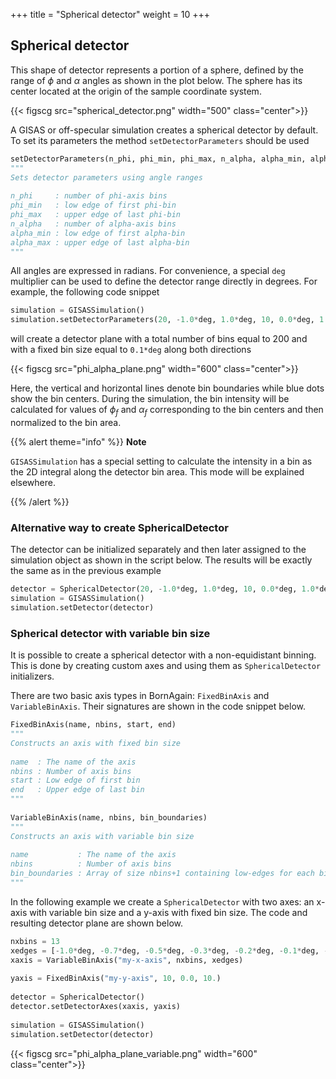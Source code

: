 +++
title = "Spherical detector"
weight = 10
+++

## Spherical detector

This shape of detector represents a portion of a sphere, defined by the range of $\phi$ and $\alpha$ angles as shown in the plot below. The sphere has its center located at the origin of the sample coordinate system.

{{< figscg src="spherical_detector.png" width="500" class="center">}}

A GISAS or off-specular simulation creates a spherical detector by default. To set its parameters the method `setDetectorParameters` should be used

```python
setDetectorParameters(n_phi, phi_min, phi_max, n_alpha, alpha_min, alpha_max)
"""
Sets detector parameters using angle ranges
 
n_phi     : number of phi-axis bins
phi_min   : low edge of first phi-bin
phi_max   : upper edge of last phi-bin
n_alpha   : number of alpha-axis bins
alpha_min : low edge of first alpha-bin
alpha_max : upper edge of last alpha-bin
"""
```

All angles are expressed in radians. For convenience, a special `deg` multiplier can be used to define the detector range directly in degrees. For example, the following code snippet

```python
simulation = GISASSimulation()
simulation.setDetectorParameters(20, -1.0*deg, 1.0*deg, 10, 0.0*deg, 1.0*deg)
```

will create a detector plane with a total number of bins equal to 200 and with a fixed bin size equal to `0.1*deg` along both directions

{{< figscg src="phi_alpha_plane.png" width="600" class="center">}}

Here, the vertical and horizontal lines denote bin boundaries while blue dots show the bin centers. During the simulation, the bin intensity will be calculated for values of $\phi_f$ and $\alpha_f$ corresponding to the bin centers and then normalized to the bin area.

{{% alert theme="info" %}}
**Note**

`GISASSimulation` has a special setting to calculate the intensity in a bin as the 2D integral along the detector bin area. This mode will be explained elsewhere.

{{% /alert %}}

### Alternative way to create SphericalDetector

The detector can be initialized separately and then later assigned to the simulation object as shown in the script below. The results will be exactly the same as in the previous example

```python	
detector = SphericalDetector(20, -1.0*deg, 1.0*deg, 10, 0.0*deg, 1.0*deg)
simulation = GISASSimulation()
simulation.setDetector(detector)
```

### Spherical detector with variable bin size

It is possible to create a spherical detector with a non-equidistant binning. This is done by creating custom axes and using them as `SphericalDetector` initializers.

There are two basic axis types in BornAgain: `FixedBinAxis` and `VariableBinAxis`. Their signatures are shown in the code snippet below.

```python
FixedBinAxis(name, nbins, start, end)
"""
Constructs an axis with fixed bin size
 
name  : The name of the axis
nbins : Number of axis bins
start : Low edge of first bin
end   : Upper edge of last bin
"""
 
VariableBinAxis(name, nbins, bin_boundaries)
"""
Constructs an axis with variable bin size
 
name           : The name of the axis
nbins          : Number of axis bins
bin_boundaries : Array of size nbins+1 containing low-edges for each bin and upper edge of last bin.
"""
```

In the following example we create a `SphericalDetector` with two axes: an x-axis with variable bin size and a y-axis with fixed bin size. The code and resulting detector plane are shown below.

```python
nxbins = 13
xedges = [-1.0*deg, -0.7*deg, -0.5*deg, -0.3*deg, -0.2*deg, -0.1*deg, -0.025*deg, 0.025*deg, 0.1*deg, 0.2*deg, 0.3*deg, 0.5*deg, 0.7*deg, 1.0*deg]
xaxis = VariableBinAxis("my-x-axis", nxbins, xedges)
 
yaxis = FixedBinAxis("my-y-axis", 10, 0.0, 10.)
 
detector = SphericalDetector()
detector.setDetectorAxes(xaxis, yaxis)
 
simulation = GISASSimulation()
simulation.setDetector(detector)
```

{{< figscg src="phi_alpha_plane_variable.png" width="600" class="center">}}
